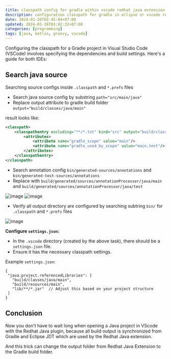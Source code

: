 ```yaml
---
title: classpath config for gradle within vscode redhat java extension
description: configuration classpath for gradle in eclipse or vscode redhat java
date: 2024-01-26T02:45:04+07:00
updated: 2024-01-26T03:02:32+07:00
categories: [programming]
tags: [java, kotlin, groovy, vscode]
---
```


Configuring the classpath for a Gradle project in Visual Studio Code (VSCode) involves specifying the dependencies and build settings. 
Here's a guide for both IDEs:

## Search java source

Searching source configs inside `.classpath` and `*.prefs` files

- Search java source config by substring `path="src/main/java"`
- Replace output attribute to gradle build folder `output="build/classes/java/main"`

result looks like:

```xml
<classpath>
	<classpathentry excluding="**/*.txt" kind="src" output="build/classes/java/main" path="src/main/java">
		<attributes>
			<attribute name="gradle_scope" value="main"/>
			<attribute name="gradle_used_by_scope" value="main,test"/>
		</attributes>
	</classpathentry>
</classpath>
```

- Search annotation config `bin/generated-sources/annotations` and `bin/generated-test-sources/annotations`
- Replace with `build/generated/sources/annotationProcessor/java/main` and `build/generated/sources/annotationProcessor/java/test`

![image](https://github.com/dimaslanjaka/source-posts/assets/12471057/97281fc6-22cb-4347-a5e6-3e9872ab8c76)
![image](https://github.com/dimaslanjaka/source-posts/assets/12471057/ee62a458-68b8-4e9a-9a0d-264d8f4d3d60)

- Verify all output directory are configured by searching subtring `bin/` for `.classpath` and `*.prefs` files

![image](https://github.com/dimaslanjaka/source-posts/assets/12471057/3e264d78-f046-47d0-85f0-ffceedd0bbe1)


**Configure `settings.json`:**

- In the `.vscode` directory (created by the above task), there should be a `settings.json` file.
- Ensure it has the necessary classpath settings.

Example `settings.json`:
```jsonc
{
 "java.project.referencedLibraries": [
   "build/classes/java/main",
   "build/resources/main",
   "lib/**/*.jar"  // Adjust this based on your project structure
 ]
}
```

## Conclusion
Now you don't have to wait long when opening a Java project in VScode with the Redhat Java plugin, because all build output is synchronized from Gradle and Eclipse JDT which are used by the Redhat Java extension.

And this trick can change the output folder from Redhat Java Extension to the Gradle build folder.

